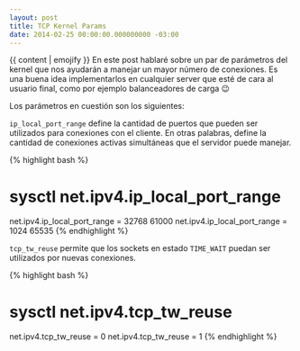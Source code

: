 ```yaml
---
layout: post
title: TCP Kernel Params
date: 2014-02-25 00:00:00.000000000 -03:00
---
```

{{ content | emojify }}
En este post hablaré sobre un par de parámetros del kernel que nos ayudarán a manejar un mayor número de conexiones. Es una buena idea implementarlos en cualquier server que esté de cara al usuario final, como por ejemplo balanceadores de carga :wink:

Los parámetros en cuestión son los siguientes:

`ip_local_port_range` define la cantidad de puertos que pueden ser utilizados para conexiones con el cliente. En otras palabras, define la cantidad de conexiones activas simultáneas que el servidor puede manejar.

{% highlight bash %}
# sysctl net.ipv4.ip_local_port_range
net.ipv4.ip_local_port_range = 32768    61000
net.ipv4.ip_local_port_range = 1024	    65535
{% endhighlight %}

`tcp_tw_reuse` permite que los sockets en estado `TIME_WAIT` puedan ser utilizados por nuevas conexiones.

{% highlight bash %}
# sysctl net.ipv4.tcp_tw_reuse
net.ipv4.tcp_tw_reuse = 0
net.ipv4.tcp_tw_reuse = 1
{% endhighlight %}
